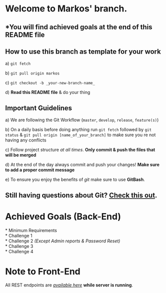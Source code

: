 # Welcome to Markos' branch.    

## \*You will find achieved goals at the end of this README file    

## How to use this branch as template for your work    

a) `git fetch`    

b) `git pull origin markos`    

c) `git checkout -b _your-new-branch-name_`    

d) **Read this README file** & do your thing    


## Important Guidelines

a) We are following the Git Workflow (`master`, `develop`, `release`, `feature(s)`)    

b) On a daily basis before doing anything run `git fetch` followed by `git status` & `git pull origin [name_of_your_branch]` to make sure you re not having any conflicts    

c) Follow project structure _at all times_. **Only commit & push the files that will be merged**    

d) At the end of the day always commit and push your changes! **Make sure to add a proper commit message**    

e) To ensure you enjoy the benefits of _git_ make sure to use **GitBash**.       


## Still having questions about Git? [Check this out](https://github.com/Kunena/Kunena-Forum/wiki/Create-a-new-branch-with-git-and-manage-branches).    

# Achieved Goals (Back-End)    

\* Minimum Requirements    
\* Challenge 1    
\* Challenge 2 _(Except Admin reports & Password Reset)_    
\* Challenge 3    
\* Challenge 4    

# Note to Front-End    

All REST endpoints are _[available here](http://localhost:8080/movie-beast/swagger-ui.html)_ **while server is running**.    
